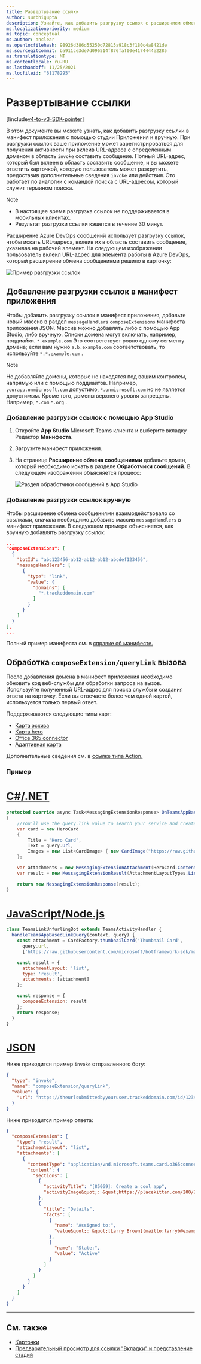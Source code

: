 ```yaml
---
title: Развертывание ссылки
author: surbhigupta
description: Узнайте, как добавить разгрузку ссылок с расширением обмена сообщениями в приложении Microsoft Teams с манифестом приложения или вручную с помощью примеров и примеров кода.
ms.localizationpriority: medium
ms.topic: conceptual
ms.author: anclear
ms.openlocfilehash: 98926d386d55250d72815a918c3f180c4a8421de
ms.sourcegitcommit: ba911ce3de7d096514f876faf00e4174444e2285
ms.translationtype: MT
ms.contentlocale: ru-RU
ms.lasthandoff: 11/25/2021
ms.locfileid: "61178295"
---
```

# <a name="link-unfurling"></a>Развертывание ссылки

[!include[v4-to-v3-SDK-pointer](~/includes/v4-to-v3-pointer-me.md)]

В этом документе вы можете узнать, как добавить разгрузку ссылки в манифест приложения с помощью студии Приложения и вручную. При разгрузки ссылок ваше приложение может зарегистрироваться для получения активности при вклеив URL-адреса с определенным доменом в область `invoke` составить сообщение. Полный URL-адрес, который был вклеен в область составить сообщение, и вы можете ответить карточкой, которую пользователь может разкрутить, предоставив дополнительные сведения `invoke` или действия. Это работает по аналогии с командой поиска с URL-адресом, который служит термином поиска.

> [!NOTE]
> * В настоящее время разгрузка ссылок не поддерживается в мобильных клиентах.
> * Результат разгрузки ссылки кэшется в течение 30 минут.

Расширение Azure DevOps сообщений использует разгрузку ссылок, чтобы искать URL-адреса, вклеив их в область составить сообщение, указывав на рабочий элемент. На следующем изображении пользователь вклеил URL-адрес для элемента работы в Azure DevOps, который расширение обмена сообщениями решило в карточку:

![Пример разгрузки ссылок](~/assets/images/compose-extensions/messagingextensions_linkunfurling.png)

## <a name="add-link-unfurling-to-your-app-manifest"></a>Добавление разгрузки ссылок в манифест приложения

Чтобы добавить разгрузку ссылок в манифест приложения, добавьте новый массив в раздел `messageHandlers` `composeExtensions` манифеста приложения JSON. Массив можно добавлять либо с помощью App Studio, либо вручную. Списки домена могут включать, например, поддиайки. `*.example.com` Это соответствует ровно одному сегменту домена; если вам нужно `a.b.example.com` соответствовать, то используйте `*.*.example.com` .

> [!NOTE]
> Не добавляйте домены, которые не находятся под вашим контролем, напрямую или с помощью поддиайтов. Например, `yourapp.onmicrosoft.com` допустимо, `*.onmicrosoft.com` но не является допустимым. Кроме того, домены верхнего уровня запрещены. Например, `*.com` `*.org` .

### <a name="add-link-unfurling-using-app-studio"></a>Добавление разгрузки ссылок с помощью App Studio

1. Откройте **App Studio** Microsoft Teams клиента и выберите вкладку Редактор **Манифеста.**
1. Загрузите манифест приложения.
1. На странице **Расширение обмена сообщениями** добавьте домен, который необходимо искать в разделе **Обработчики сообщений.** В следующем изображении объясняется процесс:

    ![Раздел обработчики сообщений в App Studio](~/assets/images/link-unfurling.png)

    
### <a name="add-link-unfurling-manually"></a>Добавление разгрузки ссылок вручную

Чтобы расширение обмена сообщениями взаимодействовало со ссылками, сначала необходимо добавить массив `messageHandlers` в манифест приложения. В следующем примере объясняется, как вручную добавлять разгрузку ссылок: 


```json
...
"composeExtensions": [
  {
    "botId": "abc123456-ab12-ab12-ab12-abcdef123456",
    "messageHandlers": [
      {
        "type": "link",
        "value": {
          "domains": [
            "*.trackeddomain.com"
          ]
        }
      }
    ]
  }
],
...
```

Полный пример манифеста см. в [справке об манифесте.](~/resources/schema/manifest-schema.md)

## <a name="handle-the-composeextensionquerylink-invoke"></a>Обработка `composeExtension/queryLink` вызова

После добавления домена в манифест приложения необходимо обновить код веб-службы для обработки запроса на вызов. Используйте полученный URL-адрес для поиска службы и создания ответа на карточку. Если вы отвечаете более чем одной картой, используется только первый ответ.

Поддерживаются следующие типы карт:

* [Карта эскиза](~/task-modules-and-cards/cards/cards-reference.md#thumbnail-card)
* [Карта hero](~/task-modules-and-cards/cards/cards-reference.md#hero-card)
* [Office 365 connector](~/task-modules-and-cards/cards/cards-reference.md#office-365-connector-card)
* [Адаптивная карта](~/task-modules-and-cards/cards/cards-reference.md#adaptive-card)

Дополнительные сведения см. в [ссылке типа Action.](~/task-modules-and-cards/cards/cards-actions.md#action-type-invoke)

### <a name="example"></a>Пример

# <a name="cnet"></a>[C#/.NET](#tab/dotnet)

```csharp
protected override async Task<MessagingExtensionResponse> OnTeamsAppBasedLinkQueryAsync(ITurnContext<IInvokeActivity> turnContext, AppBasedLinkQuery query, CancellationToken cancellationToken)
{
    //You'll use the query.link value to search your service and create a card response
    var card = new HeroCard
    {
        Title = "Hero Card",
        Text = query.Url,
        Images = new List<CardImage> { new CardImage("https://raw.githubusercontent.com/microsoft/botframework-sdk/master/icon.png") },
    };

    var attachments = new MessagingExtensionAttachment(HeroCard.ContentType, null, card);
    var result = new MessagingExtensionResult(AttachmentLayoutTypes.List, "result", new[] { attachments }, null, "test unfurl");

    return new MessagingExtensionResponse(result);
}
```

# <a name="javascriptnodejs"></a>[JavaScript/Node.js](#tab/javascript)

```javascript
class TeamsLinkUnfurlingBot extends TeamsActivityHandler {
  handleTeamsAppBasedLinkQuery(context, query) {
    const attachment = CardFactory.thumbnailCard('Thumbnail Card',
      query.url,
      ['https://raw.githubusercontent.com/microsoft/botframework-sdk/master/icon.png']);

    const result = {
      attachmentLayout: 'list',
      type: 'result',
      attachments: [attachment]
    };

    const response = {
      composeExtension: result
    };
    return response;
  }
}
```

# <a name="json"></a>[JSON](#tab/json)

Ниже приводится пример `invoke` отправленного боту:

```json
{
  "type": "invoke",
  "name": "composeExtension/queryLink",
  "value": {
    "url": "https://theurlsubmittedbyyouruser.trackeddomain.com/id/1234"
  }
}
```

Ниже приводится пример ответа:

```json
{
  "composeExtension": {
    "type": "result",
    "attachmentLayout": "list",
    "attachments": [
      {
        "contentType": "application/vnd.microsoft.teams.card.o365connector",
        "content": {
          "sections": [
            {
              "activityTitle": "[85069]: Create a cool app",
              "activityImage&quot;: &quot;https://placekitten.com/200/200"
            },
            {
              "title": "Details",
              "facts": [
                {
                  "name": "Assigned to:",
                  "value&quot;: &quot;[Larry Brown](mailto:larryb@example.com)"
                },
                {
                  "name": "State:",
                  "value": "Active"
                }
              ]
            }
          ]
        }
      }
    ]
  }
}
```

* * *

## <a name="see-also"></a>См. также 

* [Карточки](~/task-modules-and-cards/what-are-cards.md)
* [Предварительный просмотр для ссылки "Вкладки" и представление стадий](~/tabs/tabs-link-unfurling.md)
